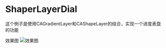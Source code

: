 # ShaperLayerDial
这个例子是使用CAGradientLayer和CAShapeLayer的结合，实现一个进度表盘的功能

效果图
![效果图](https://github.com/lanshijie/ShaperLayerDial/ShapeLayer/source/source.PNG)
